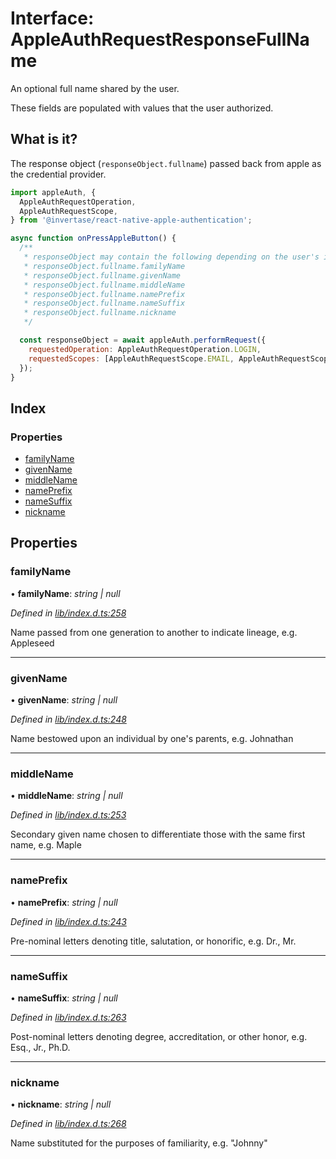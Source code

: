 # Interface: AppleAuthRequestResponseFullName

An optional full name shared by the user.

These fields are populated with values that the user authorized.

## What is it?

The response object (`responseObject.fullname`) passed back from apple as the credential provider.

```js
import appleAuth, {
  AppleAuthRequestOperation,
  AppleAuthRequestScope,
} from '@invertase/react-native-apple-authentication';

async function onPressAppleButton() {
  /**
   * responseObject may contain the following depending on the user's input when authenticating:
   * responseObject.fullname.familyName
   * responseObject.fullname.givenName
   * responseObject.fullname.middleName
   * responseObject.fullname.namePrefix
   * responseObject.fullname.nameSuffix
   * responseObject.fullname.nickname
   */

  const responseObject = await appleAuth.performRequest({
    requestedOperation: AppleAuthRequestOperation.LOGIN,
    requestedScopes: [AppleAuthRequestScope.EMAIL, AppleAuthRequestScope.FULL_NAME],
  });
}
```

## Index

### Properties

- [familyName](_lib_index_d_.rnappleauth.appleauthrequestresponsefullname.md#familyname)
- [givenName](_lib_index_d_.rnappleauth.appleauthrequestresponsefullname.md#givenname)
- [middleName](_lib_index_d_.rnappleauth.appleauthrequestresponsefullname.md#middlename)
- [namePrefix](_lib_index_d_.rnappleauth.appleauthrequestresponsefullname.md#nameprefix)
- [nameSuffix](_lib_index_d_.rnappleauth.appleauthrequestresponsefullname.md#namesuffix)
- [nickname](_lib_index_d_.rnappleauth.appleauthrequestresponsefullname.md#nickname)

## Properties

### familyName

• **familyName**: _string | null_

_Defined in [lib/index.d.ts:258](https://github.com/invertase/react-native-apple-authentication/blob/2b75721d/lib/index.d.ts#L258)_

Name passed from one generation to another to indicate lineage, e.g. Appleseed

---

### givenName

• **givenName**: _string | null_

_Defined in [lib/index.d.ts:248](https://github.com/invertase/react-native-apple-authentication/blob/2b75721d/lib/index.d.ts#L248)_

Name bestowed upon an individual by one's parents, e.g. Johnathan

---

### middleName

• **middleName**: _string | null_

_Defined in [lib/index.d.ts:253](https://github.com/invertase/react-native-apple-authentication/blob/2b75721d/lib/index.d.ts#L253)_

Secondary given name chosen to differentiate those with the same first name, e.g. Maple

---

### namePrefix

• **namePrefix**: _string | null_

_Defined in [lib/index.d.ts:243](https://github.com/invertase/react-native-apple-authentication/blob/2b75721d/lib/index.d.ts#L243)_

Pre-nominal letters denoting title, salutation, or honorific, e.g. Dr., Mr.

---

### nameSuffix

• **nameSuffix**: _string | null_

_Defined in [lib/index.d.ts:263](https://github.com/invertase/react-native-apple-authentication/blob/2b75721d/lib/index.d.ts#L263)_

Post-nominal letters denoting degree, accreditation, or other honor, e.g. Esq., Jr., Ph.D.

---

### nickname

• **nickname**: _string | null_

_Defined in [lib/index.d.ts:268](https://github.com/invertase/react-native-apple-authentication/blob/2b75721d/lib/index.d.ts#L268)_

Name substituted for the purposes of familiarity, e.g. "Johnny"
